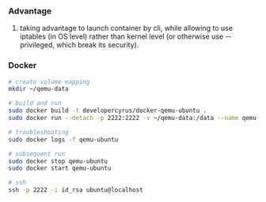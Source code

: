 ### Advantage
1. taking advantage to launch container by cli, while allowing to use iptables (in OS level) rather than kernel level (or otherwise use --privileged, which break its security).

### Docker
```bash
# create volume mapping
mkdir ~/qemu-data  

# build and run
sudo docker build -t developercyrus/docker-qemu-ubuntu .
sudo docker run --detach -p 2222:2222 -v ~/qemu-data:/data --name qemu-ubuntu developercyrus/docker-qemu-ubuntu

# troubleshooting
sudo docker logs -f qemu-ubuntu

# subsequent run
sudo docker stop qemu-ubuntu
sudo docker start qemu-ubuntu

# ssh
ssh -p 2222 -i id_rsa ubuntu@localhost


```
